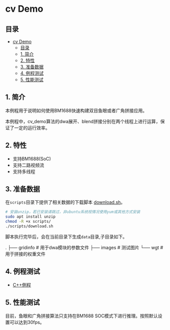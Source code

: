 # cv Demo

## 目录
- [cv Demo](#cv_demo)
  - [目录](#目录)
  - [1. 简介](#1-简介)
  - [2. 特性](#2-特性)
  - [3. 准备数据](#3-准备数据)
  - [4. 例程测试](#4-例程测试)
  - [5. 性能测试](#5-性能测试)

## 1. 简介

本例程用于说明如何使用BM1688快速构建双目鱼眼或者广角拼接应用。

本例程中，cv_demo算法的dwa展开、blend拼接分别在两个线程上进行运算，保证了一定的运行效率。

## 2. 特性

* 支持BM1688(SoC)
* 支持二路视频流
* 支持多线程

## 3. 准备数据

​在`scripts`目录下提供了相关数据的下载脚本 [download.sh](./scripts/download.sh)。

```bash
# 安装unzip，若已安装请跳过，非ubuntu系统视情况使用yum或其他方式安装
sudo apt install unzip
chmod -R +x scripts/
./scripts/download.sh
```

脚本执行完毕后，会在当前目录下生成`data`目录,子目录如下。

.
├── gridinfo # 用于dwa模块的参数文件
├── images   # 测试图片
└── wgt     # 用于拼接的权重文件


## 4. 例程测试

- [C++例程](./cpp/README.md)

## 5. 性能测试

目前，鱼眼和广角拼接算法只支持在BM1688 SOC模式下进行推理。按照默认设置可以达到30fps。

